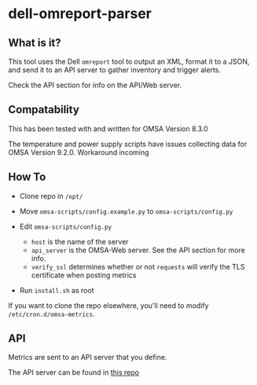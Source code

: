 # dell-omreport-parser

## What is it?

This tool uses the Dell `omreport` tool to output an XML, format it to a JSON, and send it to an API server to gather inventory and trigger alerts.

Check the API section for info on the API/Web server.

## Compatability 

This has been tested with and written for OMSA Version 8.3.0

The temperature and power supply scripts have issues collecting data for OMSA Version 9.2.0. Workaround incoming

## How To

- Clone repo in `/opt/`

- Move `omsa-scripts/config.example.py` to `omsa-scripts/config.py`

- Edit `omsa-scripts/config.py`
    - `host` is the name of the server
    - `api_server` is the OMSA-Web server. See the API section for more info.
    - `verify_ssl` determines whether or not `requests` will verify the TLS certificate when posting metrics

- Run `install.sh` as root

If you want to clone the repo elsewhere, you'll need to modify `/etc/cron.d/omsa-metrics`.

## API

Metrics are sent to an API server that you define. 

The API server can be found in [this repo](https://github.com/mitchya1/dell-omreport-web)
